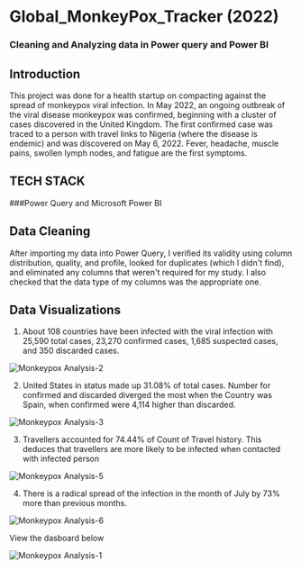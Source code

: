 # Global_MonkeyPox_Tracker (2022)
### Cleaning and Analyzing data in Power query and Power BI

## Introduction
This project was done for a health startup on compacting against the spread of monkeypox viral infection. In May 2022, an ongoing outbreak of the viral disease monkeypox was confirmed, beginning with a cluster of cases discovered in the United Kingdom. The first confirmed case was traced to a person with travel links to Nigeria (where the disease is endemic) and was discovered on May 6, 2022. Fever, headache, muscle pains, swollen lymph nodes, and fatigue are the first symptoms.

## TECH STACK
###Power Query and Microsoft Power BI

## Data Cleaning
After importing my data into Power Query, I verified its validity using column distribution, quality, and profile, looked for duplicates (which I didn't find), and eliminated any columns that weren't required for my study. I also checked that the data type of my columns was the appropriate one.

## Data Visualizations
1. About 108 countries have been infected with the viral infection with 25,590 total cases, 23,270 confirmed cases, 1,685 suspected cases, and 350 discarded cases. 

![Monkeypox Analysis-2](https://user-images.githubusercontent.com/115374063/194792261-0f9b971f-de8e-4ed9-9197-24af2813d502.jpg)

2. United States in status made up 31.08% of total cases. Number for confirmed and discarded diverged the most when the Country was Spain, when confirmed were 4,114 higher than discarded.

![Monkeypox Analysis-3](https://user-images.githubusercontent.com/115374063/194792671-7b9f0c95-c491-4b4a-b6ee-b5f904a6b645.jpg)

3. Travellers accounted for 74.44% of Count of Travel history. This deduces that travellers are more likely to be infected when contacted with infected person

![Monkeypox Analysis-5](https://user-images.githubusercontent.com/115374063/194792717-3716efd2-61c5-4cda-a655-e3c44dff300a.jpg)

4. There is a radical spread of the infection in the month of July by 73% more than previous months.

![Monkeypox Analysis-6](https://user-images.githubusercontent.com/115374063/194792747-89b4bde3-2743-4c9e-b502-a3dfbb80c72d.jpg)

View the dasboard below

![Monkeypox Analysis-1](https://user-images.githubusercontent.com/115374063/194792122-42222dc0-59a1-44d9-9b63-abe8c81509fc.png)
